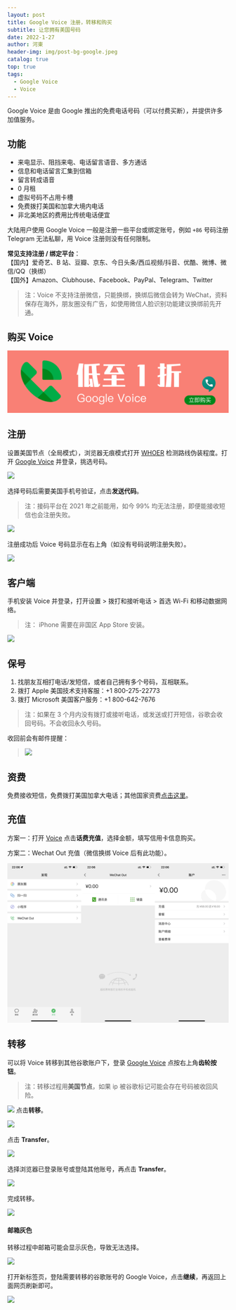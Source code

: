```yaml
---
layout: post
title: Google Voice 注册，转移和购买
subtitle: 让您拥有美国号码
date: 2022-1-27
author: 河東
header-img: img/post-bg-google.jpeg
catalog: true
top: true
tags:
  - Google Voice
  - Voice
---
```


Google Voice 是由 Google 推出的免费电话号码（可以付费买断），并提供许多加值服务。

## 功能

- 来电显示、阻挡来电、电话留言语音、多方通话
- 信息和电话留言汇集到信箱
- 留言转成语音
- 0 月租
- 虚拟号码不占用卡槽
- 免费拨打美国和加拿大境内电话
- 非北美地区的费用比传统电话便宜

大陆用户使用 Google Voice 一般是注册一些平台或绑定账号，例如 `+86` 号码注册 Telegram 无法私聊，用 Voice 注册则没有任何限制。

**常见支持注册 / 绑定平台**：\
【国内】爱奇艺、B 站、豆瓣、京东、今日头条/西瓜视频/抖音、优酷、微博、微信/QQ（换绑）\
【国外】Amazon、Clubhouse、Facebook、PayPal、Telegram、Twitter

> 注：Voice 不支持注册微信，只能换绑，换绑后微信会转为 WeChat，资料保存在海外，朋友圈没有广告，如使用微信人脸识别功能建议换绑前先开通。

## 购买 Voice

[![](/img/Voice/01.png)](https://t.me/gv188)

## 注册

设置美国节点（全局模式），浏览器无痕模式打开 [WHOER](https://whoer.net) 检测路线伪装程度。打开 [Google Voice](https://voice.google.com/) 并登录，挑选号码。

![](https://i.loli.net/2021/03/02/jeDNBWAMYazm6ko.png)

选择号码后需要美国手机号验证，点击**发送代码**。

> 注：接码平台在 2021 年之前能用，如今 99% 均无法注册，即便能接收短信也会注册失败。

![](https://i.loli.net/2021/03/02/Bd2OEmhbHKrlzX7.png)

注册成功后 Voice 号码显示在右上角（如没有号码说明注册失败）。

![](https://tva4.sinaimg.cn/large/008aobiRgy1gmhm3prql2j31qi124wlf.jpg)

## 客户端

手机安装 Voice 并登录，打开设置 > 拨打和接听电话 > 首选 Wi-Fi 和移动数据网络。

> 注： iPhone 需要在非国区 App Store 安装。

![](https://i.loli.net/2021/03/02/TM7HSyVJK5fbnCQ.png)

## 保号

1. 找朋友互相打电话/发短信，或者自己拥有多个号码，互相联系。
2. 拨打 Apple 美国技术支持客服：+1 800-275-22773
3. 拨打 Microsoft 美国客户服务：+1 800-642-7676

> 注：如果在 3 个月内没有拨打或接听电话，或发送或打开短信，谷歌会收回号码。不会收回永久号码。  

收回前会有邮件提醒：

> ![](https://i.imgur.com/kZualA4.jpg)

## 资费

免费接收短信，免费拨打美国加拿大电话；其他国家资费[点击这里](https://voice.google.com/u/0/rates?pli=1)。

## 充值

方案一：打开 [Voice](https://voice.google.com/u/3/billing) 点击**话费充值**，选择金额，填写信用卡信息购买。

方案二：Wechat Out 充值（微信换绑 Voice 后有此功能）。

![](/img/voice/02.JPEG)

## 转移

可以将 Voice 转移到其他谷歌账户下，登录 [Google Voice](https://voice.google.com/u/0/messages) 点按右上角**齿轮按钮**。

> 注：转移过程用**美国节点**，如果 ip 被谷歌标记可能会存在号码被收回风险。

![](https://i.imgur.com/JKEP97B.png)
点击**转移**。

![](https://i.imgur.com/JZVjen2.png)

点击 **Transfer**。

![](https://i.imgur.com/Ez0XzAc.png)

选择浏览器已登录账号或登陆其他账号，再点击 **Transfer**。

![](https://i.imgur.com/UDYRIG2.png)

完成转移。

![](https://tva1.sinaimg.cn/large/008eZBHKly1gpa2120zx9j30yy0est9b.jpg)

#### 邮箱灰色

转移过程中邮箱可能会显示灰色，导致无法选择。

![](https://i.imgur.com/UvMh9hf.png)

打开新标签页，登陆需要转移的谷歌账号的 Google Voice，点击**继续**，再返回上面网页刷新即可。

![](https://i.imgur.com/AApKuOC.png)
